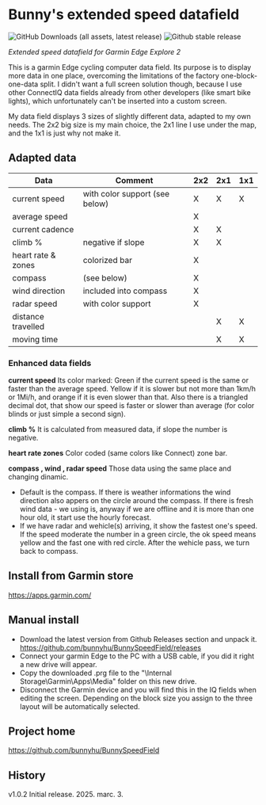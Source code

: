 # Bunny's extended speed datafield
![GitHub Downloads (all assets, latest release)](https://img.shields.io/github/downloads/bunnyhu/BunnySpeedField/latest/total)
![Github stable release](https://img.shields.io/packagist/v/bunnyhu/BunnySpeedField?label=Stable)

*Extended speed datafield for Garmin Edge Explore 2*

This is a garmin Edge cycling computer data field. Its purpose is to display more data in one place, overcoming the limitations of the factory one-block-one-data split. I didn't want a full screen solution though, because I use other ConnectIQ data fields already from other developers (like smart bike lights), which unfortunately can't be inserted into a custom screen.

My data field displays 3 sizes of slightly different data, adapted to my own needs. The 2x2 big size is my main choice, the 2x1 line I use under the map, and the 1x1 is just why not make it.

## Adapted data

| Data | Comment | 2x2 | 2x1 | 1x1 |
| --- | --- | --- | --- | --- |
| current speed | with color support (see below) | X | X | X |
| average speed | | X | | |
| current cadence | | X | X | |
| climb % | negative if slope | X | X | |
| heart rate & zones | colorized bar | X | | |
| compass | (see below) | X | | |
| wind direction | included into compass | X | | |
| radar speed | with color support | X | | |
| distance travelled | | | X | X |
| moving time | | | X | X |

### Enhanced data fields

**current speed** Its color marked: Green if the current speed is the same or faster than the average speed. Yellow if it is slower but not more than 1km/h or 1Mi/h, and orange if it is even slower than that. Also there is a triangled decimal dot, that show our speed is faster or slower than average (for color blinds or just simple a second sign).

**climb %** It is calculated from measured data, if slope the number is negative.

**heart rate zones** Color coded (same colors like Connect) zone bar.

**compass , wind , radar speed** Those data using the same place and changing dinamic.
* Default is the compass. If there is weather informations the wind direction also appers on the circle around the compass. If there is fresh wind data - we using is, anyway if we are offline and  it is more than one hour old, it start use the hourly forecast.
* If we have radar and wehicle(s) arriving, it show the fastest one's speed. If the speed moderate the number in a green circle, the ok speed means yellow and the fast one with red circle. After the wehicle pass, we turn back to compass.

## Install from Garmin store
https://apps.garmin.com/

## Manual install
* Download the latest version from Github Releases section and unpack it. https://github.com/bunnyhu/BunnySpeedField/releases
* Connect your garmin Edge to the PC with a USB cable, if you did it right a new drive will appear. 
* Copy the downloaded .prg file to the "\Internal Storage\Garmin\Apps\Media" folder on this new drive. 
* Disconnect the Garmin device and you will find this in the IQ fields when editing the screen. Depending on the block size you assign to the three layout will be automatically selected.

## Project home
https://github.com/bunnyhu/BunnySpeedField

## History
v1.0.2    Initial release.  2025. marc. 3.

